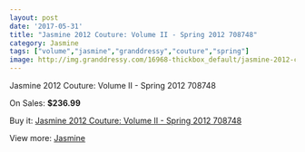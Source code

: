 ```yaml
---
layout: post
date: '2017-05-31'
title: "Jasmine 2012 Couture: Volume II - Spring 2012 708748"
category: Jasmine
tags: ["volume","jasmine","granddressy","couture","spring"]
image: http://img.granddressy.com/16968-thickbox_default/jasmine-2012-couture-volume-ii-spring-2012-708748.jpg
---
```

Jasmine 2012 Couture: Volume II - Spring 2012 708748

On Sales: **$236.99**
<a href="https://www.granddressy.com/en/jasmine/15970-jasmine-2012-couture-volume-ii-spring-2012-708748.html"><amp-img layout="responsive" width="600" height="600" src="//img.granddressy.com/16968-thickbox_default/jasmine-2012-couture-volume-ii-spring-2012-708748.jpg" alt="Jasmine 2012 Couture: Volume II - Spring 2012 708748 0" /></a>

Buy it: [Jasmine 2012 Couture: Volume II - Spring 2012 708748](https://www.granddressy.com/en/jasmine/15970-jasmine-2012-couture-volume-ii-spring-2012-708748.html "Jasmine 2012 Couture: Volume II - Spring 2012 708748")

View more: [Jasmine](https://www.granddressy.com/en/356-jasmine "Jasmine")